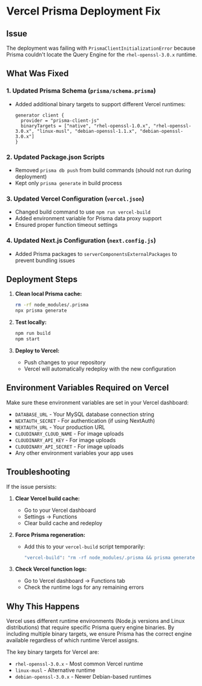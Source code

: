 # Vercel Prisma Deployment Fix

## Issue
The deployment was failing with `PrismaClientInitializationError` because Prisma couldn't locate the Query Engine for the `rhel-openssl-3.0.x` runtime.

## What Was Fixed

### 1. Updated Prisma Schema (`prisma/schema.prisma`)
- Added additional binary targets to support different Vercel runtimes:
  ```prisma
  generator client {
    provider = "prisma-client-js"
    binaryTargets = ["native", "rhel-openssl-1.0.x", "rhel-openssl-3.0.x", "linux-musl", "debian-openssl-1.1.x", "debian-openssl-3.0.x"]
  }
  ```

### 2. Updated Package.json Scripts
- Removed `prisma db push` from build commands (should not run during deployment)
- Kept only `prisma generate` in build process

### 3. Updated Vercel Configuration (`vercel.json`)
- Changed build command to use `npm run vercel-build`
- Added environment variable for Prisma data proxy support
- Ensured proper function timeout settings

### 4. Updated Next.js Configuration (`next.config.js`)
- Added Prisma packages to `serverComponentsExternalPackages` to prevent bundling issues

## Deployment Steps

1. **Clean local Prisma cache:**
   ```bash
   rm -rf node_modules/.prisma
   npx prisma generate
   ```

2. **Test locally:**
   ```bash
   npm run build
   npm start
   ```

3. **Deploy to Vercel:**
   - Push changes to your repository
   - Vercel will automatically redeploy with the new configuration

## Environment Variables Required on Vercel

Make sure these environment variables are set in your Vercel dashboard:

- `DATABASE_URL` - Your MySQL database connection string
- `NEXTAUTH_SECRET` - For authentication (if using NextAuth)
- `NEXTAUTH_URL` - Your production URL
- `CLOUDINARY_CLOUD_NAME` - For image uploads
- `CLOUDINARY_API_KEY` - For image uploads  
- `CLOUDINARY_API_SECRET` - For image uploads
- Any other environment variables your app uses

## Troubleshooting

If the issue persists:

1. **Clear Vercel build cache:**
   - Go to your Vercel dashboard
   - Settings → Functions
   - Clear build cache and redeploy

2. **Force Prisma regeneration:**
   - Add this to your `vercel-build` script temporarily:
     ```bash
     "vercel-build": "rm -rf node_modules/.prisma && prisma generate && next build"
     ```

3. **Check Vercel function logs:**
   - Go to Vercel dashboard → Functions tab
   - Check the runtime logs for any remaining errors

## Why This Happens

Vercel uses different runtime environments (Node.js versions and Linux distributions) that require specific Prisma query engine binaries. By including multiple binary targets, we ensure Prisma has the correct engine available regardless of which runtime Vercel assigns.

The key binary targets for Vercel are:
- `rhel-openssl-3.0.x` - Most common Vercel runtime
- `linux-musl` - Alternative runtime  
- `debian-openssl-3.0.x` - Newer Debian-based runtimes